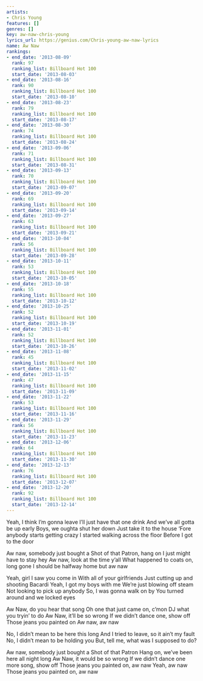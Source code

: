 ```yaml
---
artists:
- Chris Young
features: []
genres: []
key: aw-naw-chris-young
lyrics_url: https://genius.com/Chris-young-aw-naw-lyrics
name: Aw Naw
rankings:
- end_date: '2013-08-09'
  rank: 97
  ranking_list: Billboard Hot 100
  start_date: '2013-08-03'
- end_date: '2013-08-16'
  rank: 90
  ranking_list: Billboard Hot 100
  start_date: '2013-08-10'
- end_date: '2013-08-23'
  rank: 79
  ranking_list: Billboard Hot 100
  start_date: '2013-08-17'
- end_date: '2013-08-30'
  rank: 74
  ranking_list: Billboard Hot 100
  start_date: '2013-08-24'
- end_date: '2013-09-06'
  rank: 71
  ranking_list: Billboard Hot 100
  start_date: '2013-08-31'
- end_date: '2013-09-13'
  rank: 70
  ranking_list: Billboard Hot 100
  start_date: '2013-09-07'
- end_date: '2013-09-20'
  rank: 69
  ranking_list: Billboard Hot 100
  start_date: '2013-09-14'
- end_date: '2013-09-27'
  rank: 63
  ranking_list: Billboard Hot 100
  start_date: '2013-09-21'
- end_date: '2013-10-04'
  rank: 56
  ranking_list: Billboard Hot 100
  start_date: '2013-09-28'
- end_date: '2013-10-11'
  rank: 53
  ranking_list: Billboard Hot 100
  start_date: '2013-10-05'
- end_date: '2013-10-18'
  rank: 55
  ranking_list: Billboard Hot 100
  start_date: '2013-10-12'
- end_date: '2013-10-25'
  rank: 52
  ranking_list: Billboard Hot 100
  start_date: '2013-10-19'
- end_date: '2013-11-01'
  rank: 52
  ranking_list: Billboard Hot 100
  start_date: '2013-10-26'
- end_date: '2013-11-08'
  rank: 45
  ranking_list: Billboard Hot 100
  start_date: '2013-11-02'
- end_date: '2013-11-15'
  rank: 47
  ranking_list: Billboard Hot 100
  start_date: '2013-11-09'
- end_date: '2013-11-22'
  rank: 53
  ranking_list: Billboard Hot 100
  start_date: '2013-11-16'
- end_date: '2013-11-29'
  rank: 56
  ranking_list: Billboard Hot 100
  start_date: '2013-11-23'
- end_date: '2013-12-06'
  rank: 64
  ranking_list: Billboard Hot 100
  start_date: '2013-11-30'
- end_date: '2013-12-13'
  rank: 76
  ranking_list: Billboard Hot 100
  start_date: '2013-12-07'
- end_date: '2013-12-20'
  rank: 92
  ranking_list: Billboard Hot 100
  start_date: '2013-12-14'
---
```

Yeah, I think I’m gonna leave
I’ll just have that one drink
And we’ve all gotta be up early
Boys, we oughta shut her down
Just take it to the house
‘Fore anybody starts getting crazy
I started walking across the floor
Before I got to the door


Aw naw, somebody just bought a
Shot of that Patron, hang on
I just might have to stay hey
Aw naw, look at the time y’all
What happened to coats on, long gone
I should be halfway home but aw naw


Yeah, girl I saw you come in
With all of your girlfriends
Just cutting up and shooting Bacardi
Yeah, I got my boys with me
We’re just blowing off steam
Not looking to pick up anybody
So, I was gonna walk on by
You turned around and we locked eyes


Aw Naw, do you hear that song
Oh one that just came on, c’mon
DJ what you tryin’ to do
Aw Naw, it’ll be so wrong
If we didn’t dance one, show off
Those jeans you painted on
Aw naw, aw naw


No, I didn’t mean to be here this long
And I tried to leave, so it ain’t my fault
No, I didn’t mean to be holding you
But, tell me, what was I supposed to do?


Aw naw, somebody just bought a
Shot of that Patron
Hang on, we’ve been here all night long
Aw Naw, it would be so wrong
If we didn’t dance one more song, show off
Those jeans you painted on, aw naw
Yeah, aw naw
Those jeans you painted on, aw naw
